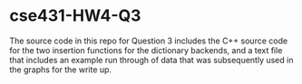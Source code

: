 # cse431-HW4-Q3
The source code in this repo for Question 3 includes the C++ source code for the two insertion functions for the dictionary backends, and a text file that includes an example run through of data that was subsequently used in the graphs for the write up.
